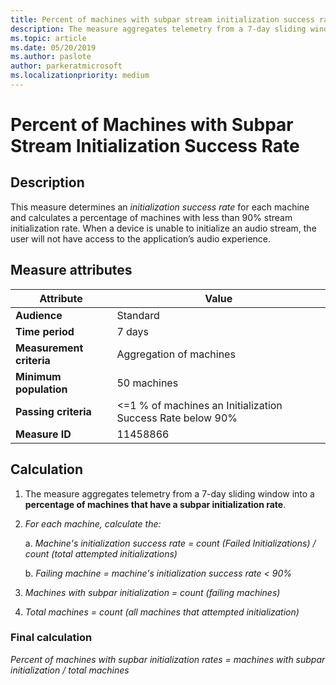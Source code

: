 ```yaml
---
title: Percent of machines with subpar stream initialization success rate
description: The measure aggregates telemetry from a 7-day sliding window into a percentage of machines that have a subpar initialization rate
ms.topic: article
ms.date: 05/20/2019
ms.author: paslote
author: parkeratmicrosoft
ms.localizationpriority: medium
---
```


# Percent of Machines with Subpar Stream Initialization Success Rate

## Description

This measure determines an *initialization success rate* for each machine and calculates a percentage of machines with less than 90% stream initialization rate. When a device is unable to initialize an audio stream, the user will not have access to the application’s audio experience. 

## Measure attributes

|Attribute|Value|
|----|----|
|**Audience**|Standard|
|**Time period**|7 days|
|**Measurement criteria**|Aggregation of machines|
|**Minimum population**|50 machines|
|**Passing criteria**|<=1 % of machines an Initialization Success Rate below 90% |
|**Measure ID**|11458866|

## Calculation

1. The measure aggregates telemetry from a 7-day sliding window into a **percentage of machines that have a subpar initialization rate**.
2. *For each machine, calculate the:*

   a. *Machine's initialization success rate = count (Failed Initializations) / count (total attempted initializations)*

   b. *Failing machine = machine's initialization success rate < 90%*

3. *Machines with subpar initialization = count (failing machines)*
4. *Total machines = count (all machines that attempted initialization)*

### Final calculation

*Percent of machines with supbar initialization rates = machines with subpar initialization / total machines*
